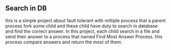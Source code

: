 Search in DB
----------------------
this is a simple project about fault tolerant with miltiple process that a parent process fork some child and these child have duty to search in database and find the correct answer.
In this project, each child search in a file and send their answer to a process that named Find Most Answer Process. this process compare answers and return the most of them.